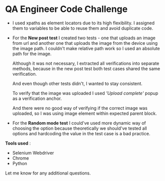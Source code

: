 # QA Engineer Code Challenge

* I used xpaths as element locators due to its high flexibility. I assigned them to variables to be able to reuse them and avoid duplicate code.

* For the **New post test** I created two tests - one that uploads an image from url and another one that uploads the image from the device using the image path.
 I couldn't make relative path work so I used an absolute path for the image.
 
    Although it was not necessary, I extracted all verifications into separate methods, because in the new post test both test cases shared the same verification.
     
    And even though other tests didn't, I wanted to stay consistent.
    
    To verify that the image was uploaded I used *'Upload complete'* popup as a verification anchor. 
    
    And there were no good way of verifying if the correct image was uploaded, so I was using image element within expected parent block.

* For the **Random mode test** I could've used more dynamic way of choosing the option because theoretically we should've tested all options and hardcoding the value in the test case is a bad practice. 

**Tools used** : 
* Selenium Webdriver
* Chrome
* Python

Let me know for any additional questions.
